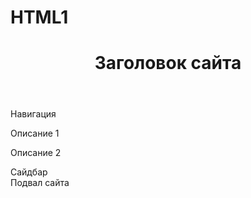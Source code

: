 # HTML1
<!DOCTYPE html>
<html>
  <head>
    <meta charset="utf-8">
    <title>Первое испытание</title>
    <link rel="stylesheet" href="outlines-challenge.css">
    <link rel="stylesheet" href="style.css">
  </head>
  <body>
    <header>
    <h1>Заголовок сайта</h1>
    </header>
    <main>
      <nav>Навигация</nav>
      <section>
    <p>Описание 1</p>
    <p>Описание 2</p>
    </section>
    <aside>Сайдбар</aside>
    </main>
    <footer>
    Подвал сайта
    </footer>
  </body>
</html>

